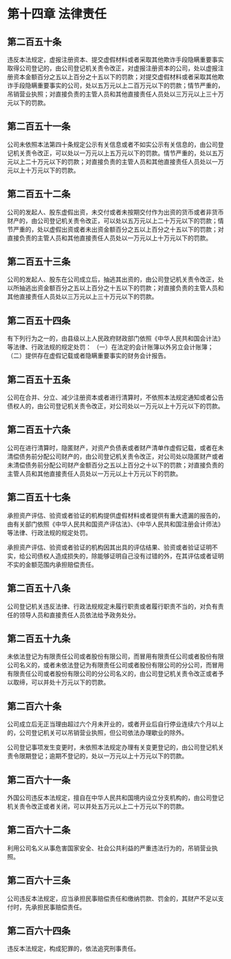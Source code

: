 # 第十四章 法律责任

## 第二百五十条
违反本法规定，虚报注册资本、提交虚假材料或者采取其他欺诈手段隐瞒重要事实取得公司登记的，由公司登记机关责令改正，对虚报注册资本的公司，处以虚报注册资本金额百分之五以上百分之十五以下的罚款；对提交虚假材料或者采取其他欺诈手段隐瞒重要事实的公司，处以五万元以上二百万元以下的罚款；情节严重的，吊销营业执照；对直接负责的主管人员和其他直接责任人员处以三万元以上三十万元以下的罚款。

## 第二百五十一条
公司未依照本法第四十条规定公示有关信息或者不如实公示有关信息的，由公司登记机关责令改正，可以处以一万元以上五万元以下的罚款。情节严重的，处以五万元以上二十万元以下的罚款；对直接负责的主管人员和其他直接责任人员处以一万元以上十万元以下的罚款。

## 第二百五十二条
公司的发起人、股东虚假出资，未交付或者未按期交付作为出资的货币或者非货币财产的，由公司登记机关责令改正，可以处以五万元以上二十万元以下的罚款；情节严重的，处以虚假出资或者未出资金额百分之五以上百分之十五以下的罚款；对直接负责的主管人员和其他直接责任人员处以一万元以上十万元以下的罚款。

## 第二百五十三条
公司的发起人、股东在公司成立后，抽逃其出资的，由公司登记机关责令改正，处以所抽逃出资金额百分之五以上百分之十五以下的罚款；对直接负责的主管人员和其他直接责任人员处以三万元以上三十万元以下的罚款。

## 第二百五十四条
有下列行为之一的，由县级以上人民政府财政部门依照《中华人民共和国会计法》等法律、行政法规的规定处罚：
（一）在法定的会计账簿以外另立会计账簿；
（二）提供存在虚假记载或者隐瞒重要事实的财务会计报告。

## 第二百五十五条
公司在合并、分立、减少注册资本或者进行清算时，不依照本法规定通知或者公告债权人的，由公司登记机关责令改正，对公司处以一万元以上十万元以下的罚款。

## 第二百五十六条
公司在进行清算时，隐匿财产，对资产负债表或者财产清单作虚假记载，或者在未清偿债务前分配公司财产的，由公司登记机关责令改正，对公司处以隐匿财产或者未清偿债务前分配公司财产金额百分之五以上百分之十以下的罚款；对直接负责的主管人员和其他直接责任人员处以一万元以上十万元以下的罚款。

## 第二百五十七条
承担资产评估、验资或者验证的机构提供虚假材料或者提供有重大遗漏的报告的，由有关部门依照《中华人民共和国资产评估法》、《中华人民共和国注册会计师法》等法律、行政法规的规定处罚。

承担资产评估、验资或者验证的机构因其出具的评估结果、验资或者验证证明不实，给公司债权人造成损失的，除能够证明自己没有过错的外，在其评估或者证明不实的金额范围内承担赔偿责任。

## 第二百五十八条
公司登记机关违反法律、行政法规规定未履行职责或者履行职责不当的，对负有责任的领导人员和直接责任人员依法给予政务处分。

## 第二百五十九条
未依法登记为有限责任公司或者股份有限公司，而冒用有限责任公司或者股份有限公司名义的，或者未依法登记为有限责任公司或者股份有限公司的分公司，而冒用有限责任公司或者股份有限公司的分公司名义的，由公司登记机关责令改正或者予以取缔，可以并处十万元以下的罚款。

## 第二百六十条
公司成立后无正当理由超过六个月未开业的，或者开业后自行停业连续六个月以上的，公司登记机关可以吊销营业执照，但公司依法办理歇业的除外。

公司登记事项发生变更时，未依照本法规定办理有关变更登记的，由公司登记机关责令限期登记；逾期不登记的，处以一万元以上十万元以下的罚款。

## 第二百六十一条
外国公司违反本法规定，擅自在中华人民共和国境内设立分支机构的，由公司登记机关责令改正或者关闭，可以并处五万元以上二十万元以下的罚款。

## 第二百六十二条
利用公司名义从事危害国家安全、社会公共利益的严重违法行为的，吊销营业执照。

## 第二百六十三条
公司违反本法规定，应当承担民事赔偿责任和缴纳罚款、罚金的，其财产不足以支付时，先承担民事赔偿责任。

## 第二百六十四条
违反本法规定，构成犯罪的，依法追究刑事责任。
